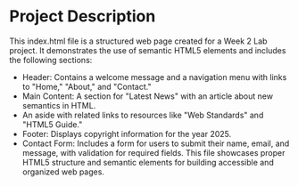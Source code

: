 # Project Description

This index.html file is a structured web page created for a Week 2 Lab project. It demonstrates the use of semantic HTML5 elements and includes the following sections:

- Header: Contains a welcome message and a navigation menu with links to "Home," "About," and "Contact."
- Main Content:
A section for "Latest News" with an article about new semantics in HTML.
- An aside with related links to resources like "Web Standards" and "HTML5 Guide."
- Footer: Displays copyright information for the year 2025.
- Contact Form: Includes a form for users to submit their name, email, and message, with validation for required fields.
This file showcases proper HTML5 structure and semantic elements for building accessible and organized web pages.